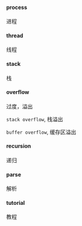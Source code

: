 #### process

进程

#### thread

线程

#### stack

栈

#### overflow

过度，溢出

`stack overflow`, 栈溢出

`buffer overflow`, 缓存区溢出

#### recursion

递归


#### parse

解析

#### tutorial 

教程


